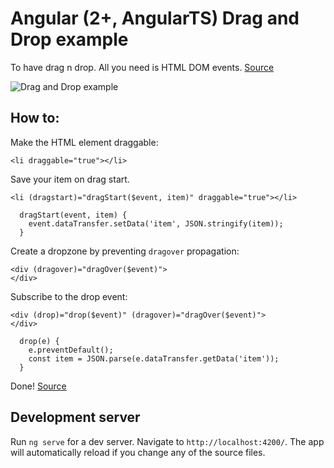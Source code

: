 # Angular (2+, AngularTS) Drag and Drop example

To have drag n drop. All you need is HTML DOM events. [Source](https://github.com/golfadas/dragndrop/blob/images/src/app/app.component.ts)

![Drag and Drop example](/../images/images/dragndrop.gif?raw=true)

## How to:

Make the HTML element draggable:

```
<li draggable="true"></li>
```

Save your item on drag start.

```
<li (dragstart)="dragStart($event, item)" draggable="true"></li>
```

```
  dragStart(event, item) {
    event.dataTransfer.setData('item', JSON.stringify(item));
  }
```

Create a dropzone by preventing `dragover` propagation:

```
<div (dragover)="dragOver($event)">
</div>
```

Subscribe to the drop event:

```
<div (drop)="drop($event)" (dragover)="dragOver($event)">
</div>
```

```
  drop(e) {
    e.preventDefault();
    const item = JSON.parse(e.dataTransfer.getData('item'));
  }
```

Done!
[Source](https://github.com/golfadas/dragndrop/blob/images/src/app/app.component.ts)

## Development server

Run `ng serve` for a dev server. Navigate to `http://localhost:4200/`. The app will automatically reload if you change any of the source files.
